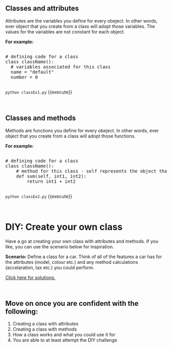 
## Classes and attributes
Attributes are the variables you define for every obeject. In other words, ever object that you create from a class will adopt those variables. The values for the variables are not constant for each object.

**For example:**
<pre class="file" data-filename="classEx1.py" data-target="replace">

# defining code for a class
class className():
  # variables associated for this class
  name = "default"
  number = 0

</pre>

`python classEx1.py` {{execute}}

<br>

## Classes and methods
Methods are functions you define for every obeject. In other words, ever object that you create from a class will adopt those functions. 

**For example:**
<pre class="file" data-filename="classEx2.py" data-target="replace">

# defining code for a class
class className():
    # method for this class - self represents the object that is calling the method (this will be explored more in the next section)
    def sum(self, int1, int2):
        return int1 + int2

</pre>

`python classEx2.py` {{execute}}

<br>

# DIY: Create your own class
Have a go at creating your own class with attributes and methods. If you like, you can use the scenario below for inspiration.

**Scenario:**
Define a class for a car. Think of all of the features a car has for the attributes (model, colour etc.) and any method calculations (accelaration, tax etc.) you could perform.

[Click here for solutions.](https://gitlabce.tools.aws.vodafone.com/vodafonecodingclub/Crash-Course/-/blob/master/Week%205)

<br>

## Move on once you are confident with the following:
<ol>
  <li>Creating a class with attributes</li>
  <li>Creating a class with methods</li>
  <li>How a class works and what you could use it for</li>
  <li>You are able to at least attempt the DIY challenge</li>
</ol>

